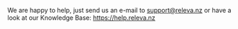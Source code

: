 We are happy to help, just send us an e-mail to support@releva.nz or have a look at our Knowledge Base: https://help.releva.nz